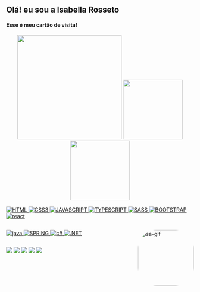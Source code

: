 ## Olá! eu sou a Isabella Rosseto

<h4> Esse é meu cartão de visita! </h4>

<div align="center">
  
  <img src= "https://user-images.githubusercontent.com/92994715/204154658-6bff992c-b733-43e0-a464-763a73bf8dbe.png" height = "280em"/>

  <a href="https://github.com/IsaRosseto">
  <img height="160em" src="https://github-readme-stats.vercel.app/api?username=IsaRosseto&show_icons=true&theme=vision-friendly-dark&include_all_commits=true&count_private=true"/>
  <img height="160em" src="https://github-readme-stats.vercel.app/api/top-langs/?username=IsaRosseto&layout=compact&langs_count=7&theme=vision-friendly-dark"/>
</div>
<div style="display: inline_block"><br>
     <img alt="HTML" src="https://img.shields.io/badge/HTML5-E34F26?style=for-the-badge&logo=html5&logoColor=white">
     <img alt="CSS3" src="https://img.shields.io/badge/CSS3-1572B6?style=for-the-badge&logo=css3&logoColor=white">
     <img alt="JAVASCRIPT" src="https://img.shields.io/badge/JavaScript-F7DF1E?style=for-the-badge&logo=javascript&logoColor=black">
     <img alt="TYPESCRIPT" src="https://img.shields.io/badge/TypeScript-007ACC?style=for-the-badge&logo=typescript&logoColor=white">
     <img alt="SASS" src="https://img.shields.io/badge/Sass-CC6699?style=for-the-badge&logo=sass&logoColor=white">
     <img alt="BOOTSTRAP" src="https://img.shields.io/badge/Bootstrap-563D7C?style=for-the-badge&logo=bootstrap&logoColor=white">
  <img alt="react" src="https://img.shields.io/badge/React-20232A?style=for-the-badge&logo=react&logoColor=61DAFB">
  
  ##
  
  <img alt="java" src="https://img.shields.io/badge/Java-ED8B00?style=for-the-badge&logo=java&logoColor=white">
       <img alt="SPRING" src="https://img.shields.io/badge/Spring-6DB33F?style=for-the-badge&logo=spring&logoColor=white">
     <img alt="c#" src="https://img.shields.io/badge/C%23-239120?style=for-the-badge&logo=c-sharp&logoColor=white">
       <img alt=".NET" src="https://img.shields.io/badge/.NET-5C2D91?style=for-the-badge&logo=.net&logoColor=white">

  
  <img align="right" alt="Isa-gif" height="150" style="border-radius:50px;" src="https://sdk.bitmoji.com/render/panel/10222622-100026757841_2-s5-v1.png?transparent=1&palette=1&scale=2">
</div>
  
  ##
 
<div> 
  <a href="https://instagram.com/Isavisieto" target="_blank"><img src="https://img.shields.io/badge/-Instagram-%23E4405F?style=for-the-badge&logo=instagram&logoColor=white" target="_blank"></a>
  <a href="mailto:isabellavs.rosseto@gmail.com"><img src="https://img.shields.io/badge/Gmail-D14836?style=for-the-badge&logo=gmail&logoColor=white" target="_blank"></a>
 <a href="https://www.linkedin.com/in/isabella-rosseto-748175245/"><img src="https://img.shields.io/badge/LinkedIn-0077B5?style=for-the-badge&logo=linkedin&logoColor=white" target="_blank"></a>
 <a href="https://t.me/IsabellaRosseto"><img src="https://img.shields.io/badge/Telegram-2CA5E0?style=for-the-badge&logo=telegram&logoColor=white" target="_blank"></a>
  <a href="https://discord.com/channels/@me/914666866029502476"> <img src="https://img.shields.io/badge/Discord-7289DA?style=for-the-badge&logo=discord&logoColor=white"/>



  
 
</div>
